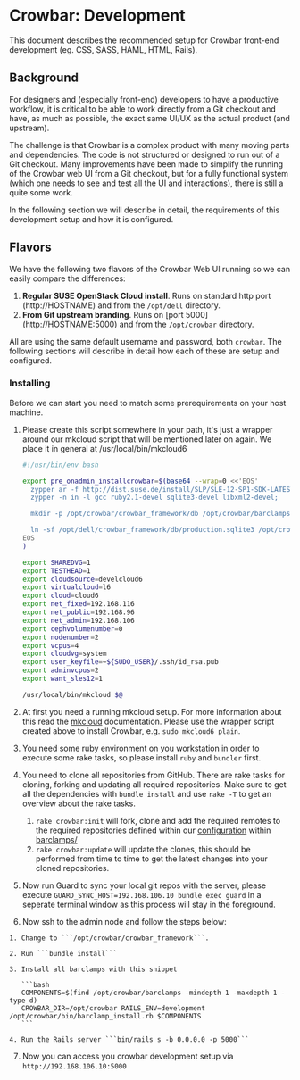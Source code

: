 # Crowbar: Development

This document describes the recommended setup for Crowbar front-end development
(eg. CSS, SASS, HAML, HTML, Rails).

## Background

For designers and (especially front-end) developers to have a productive
workflow, it is critical to be able to work directly from a Git checkout and
have, as much as possible, the exact same UI/UX as the actual product (and
upstream).

The challenge is that Crowbar is a complex product with many moving parts and
dependencies. The code is not structured or designed to run out of a Git
checkout. Many improvements have been made to simplify the running of the
Crowbar web UI from a Git checkout, but for a fully functional system (which one
needs to see and test all the UI and interactions), there is still a quite some
work.

In the following section we will describe in detail, the requirements of this
development setup and how it is configured.

## Flavors

We have the following two flavors of the Crowbar Web UI running so we can easily
compare the differences:

  1. __Regular SUSE OpenStack Cloud install__. Runs on standard http port
     (http://HOSTNAME) and from the `/opt/dell` directory.
  2. __From Git upstream branding__. Runs on [port 5000]
     (http://HOSTNAME:5000) and from the `/opt/crowbar` directory.

All are using the same default username and password, both ```crowbar```. The
following sections will describe in detail how each of these are setup and
configured.

### Installing

Before we can start you need to match some prerequirements on your host machine.

  1. Please create this script somewhere in your path, it's just a wrapper
     around our mkcloud script that will be mentioned later on again. We place
     it in general at /usr/local/bin/mkcloud6

     ```bash
     #!/usr/bin/env bash

     export pre_onadmin_installcrowbar=$(base64 --wrap=0 <<'EOS'
       zypper ar -f http://dist.suse.de/install/SLP/SLE-12-SP1-SDK-LATEST/x86_64/DVD1/ sle12-sp1-sdk
       zypper -n in -l gcc ruby2.1-devel sqlite3-devel libxml2-devel;

       mkdir -p /opt/crowbar/crowbar_framework/db /opt/crowbar/barclamps;

       ln -sf /opt/dell/crowbar_framework/db/production.sqlite3 /opt/crowbar/crowbar_framework/db/development.sqlite3;
     EOS
     )

     export SHAREDVG=1
     export TESTHEAD=1
     export cloudsource=develcloud6
     export virtualcloud=l6
     export cloud=cloud6
     export net_fixed=192.168.116
     export net_public=192.168.96
     export net_admin=192.168.106
     export cephvolumenumber=0
     export nodenumber=2
     export vcpus=4
     export cloudvg=system
     export user_keyfile=~${SUDO_USER}/.ssh/id_rsa.pub
     export adminvcpus=2
     export want_sles12=1

     /usr/local/bin/mkcloud $@
     ```

  2. At first you need a running mkcloud setup. For more information about this
     read the [mkcloud](http://git.io/vYO2E) documentation. Please use the
     wrapper script created above to install Crowbar, e.g. `sudo mkcloud6 plain`.

  3. You need some ruby environment on you workstation in order to execute some
     rake tasks, so please install ```ruby``` and ```bundler``` first.

  4. You need to clone all repositories from GitHub. There are rake tasks for
     cloning, forking and updating all required repositories. Make sure to get
     all the dependencies with ```bundle install``` and use ```rake -T``` to get
     an overview about the rake tasks.

     1. ```rake crowbar:init``` will fork, clone and add the required remotes to the
        required repositories defined within our [configuration](../config/barclamps.yml)
        within [barclamps/](../barclamps/)
     2. ```rake crowbar:update``` will update the clones, this should be performed from time
        to time to get the latest changes into your cloned repositories.

  5. Now run Guard to sync your local git repos with the server, please execute
     ```GUARD_SYNC_HOST=192.168.106.10 bundle exec guard``` in a seperate
     terminal window as this process will stay in the foreground.

  6. Now ssh to the admin node and follow the steps below:

    1. Change to ```/opt/crowbar/crowbar_framework```.

    2. Run ```bundle install```

    3. Install all barclamps with this snippet

       ```bash
       COMPONENTS=$(find /opt/crowbar/barclamps -mindepth 1 -maxdepth 1 -type d)
       CROWBAR_DIR=/opt/crowbar RAILS_ENV=development /opt/crowbar/bin/barclamp_install.rb $COMPONENTS
       ```

    4. Run the Rails server ```bin/rails s -b 0.0.0.0 -p 5000```


  7. Now you can access you crowbar development setup via ```http://192.168.106.10:5000```
